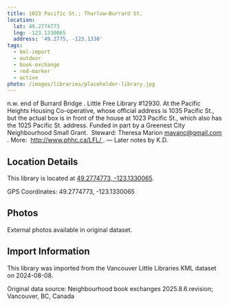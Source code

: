 ```yaml
---
title: 1023 Pacific St.; Thurlow—Burrard St.
location:
  lat: 49.2774773
  lng: -123.1330065
  address: '49.2775, -123.1330'
tags:
  - kml-import
  - outdoor
  - book-exchange
  - red-marker
  - active
photo: /images/libraries/placeholder-library.jpg
---
```

n.w. end of Burrard Bridge .
Little Free Library #12930.
At the Pacific Heights Housing Co-operative, whose official address is 1035 Pacific St., but the actual box is in front of the house at 1023 Pacific St., which also has the 1025 Pacific St. address.
Funded in part by a Greenest City Neighbourhood Small Grant. 
Steward: Theresa Marion mavanc@gmail.com .
More:  http://www.phhc.ca/LFL/ .
— Later notes by K.D.

## Location Details

This library is located at [49.2774773, -123.1330065](https://www.google.com/maps?q=49.2774773,-123.1330065).

GPS Coordinates: 49.2774773, -123.1330065

## Photos

External photos available in original dataset.

## Import Information

This library was imported from the Vancouver Little Libraries KML dataset on 2024-08-08.

Original data source: Neighbourhood book exchanges 2025.8.6.revision; Vancouver, BC, Canada
